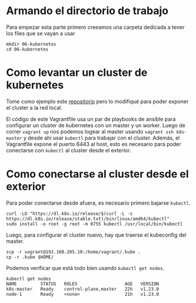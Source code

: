 # Armando el directorio de trabajo

Para empezar esta parte primero creeamos una carpeta dedicada a tener los files que se vayan a usar

```
mkdir 06-kubernetes
cd 06-kubernetes
```

# Como levantar un cluster de kubernetes

Tome como ejemplo este [repositorio](https://github.com/lvthillo/vagrant-ansible-kubernetes) pero lo modifiqué para poder exponer el cluster a la red local.

El código de este Vagrantfile usa un par de playbooks de ansible para configurar un cluster de kubernetes con un master y un worker. Luego de correr `vagrant up` nos podemos logear al master usando `vagrant ssh k8s-master` y desde ahí usar `kubectl` para trabajar con el cluster. Además, el Vagrantfile expone el puerto 6443 al host, esto es necesario para poder conectarse con `kubectl` al cluster desde el exterior.

# Como conectarse al cluster desde el exterior

Para poder conectarse desde afuera, es necesario primero bajarse `kubectl`.

```
curl -LO "https://dl.k8s.io/release/$(curl -L -s https://dl.k8s.io/release/stable.txt)/bin/linux/amd64/kubectl"
sudo install -o root -g root -m 0755 kubectl /usr/local/bin/kubectl
```

Luego, para configurar el cluster nuevo, hay que traerse el kubeconfig del master.

```
scp -r vagrant@192.168.205.10:/home/vagrant/.kube .
cp -r .kube $HOME/
```

Podemos verificar que está todo bien usando `kubectl get nodes`.

```
kubectl get nodes
NAME         STATUS   ROLES                  AGE   VERSION
k8s-master   Ready    control-plane,master   22h   v1.23.0
node-1       Ready    <none>                 21h   v1.23.0
```
